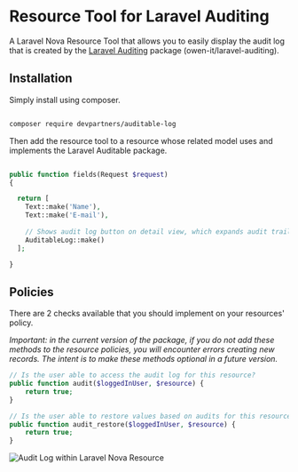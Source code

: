 # Resource Tool for Laravel Auditing

A Laravel Nova Resource Tool that allows you to easily display the audit log that is created by the [Laravel Auditing](http://www.laravel-auditing.com/) package (owen-it/laravel-auditing).

## Installation

Simply install using composer.

```bash

composer require devpartners/auditable-log

```

Then add the resource tool to a resource whose related model uses and implements the Laravel Auditable package.

```php

public function fields(Request $request) 
{

  return [
    Text::make('Name'),
    Text::make('E-mail'),
    
    // Shows audit log button on detail view, which expands audit trail
    AuditableLog::make()
  ];

}

```

## Policies

There are 2 checks available that you should implement on your resources' policy. 

*Important: in the current version of the package, if you do not add these methods to the resource policies, you will encounter errors creating new records. The intent is to make these methods optional in a future version.*


```php
// Is the user able to access the audit log for this resource?
public function audit($loggedInUser, $resource) {
    return true;
}
```


```php
// Is the user able to restore values based on audits for this resource?
public function audit_restore($loggedInUser, $resource) {
    return true;
}
```

![Audit Log within Laravel Nova Resource](https://raw.githubusercontent.com/dev-partners/laravel-nova-auditable-log/master/dist/audit-log-button.gif)
